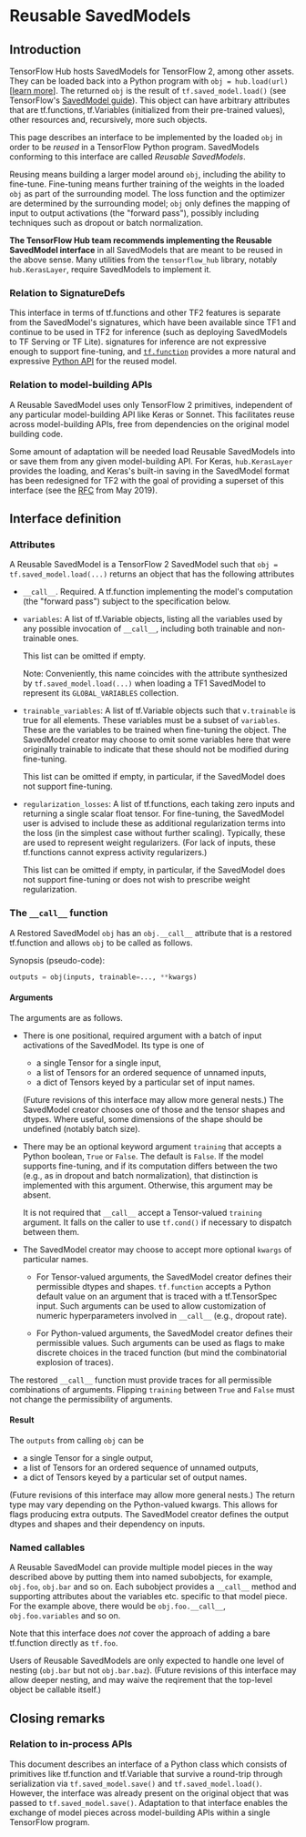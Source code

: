 <!--* freshness: { owner: 'arnoegw' reviewed: '2019-10-14' } *-->

# Reusable SavedModels

## Introduction

TensorFlow Hub hosts SavedModels for TensorFlow 2, among other assets.
They can be loaded back into a Python program with `obj = hub.load(url)`
[[learn more](tf2_saved_model)]. The returned `obj` is the result
of `tf.saved_model.load()` (see TensorFlow's
[SavedModel guide](https://www.tensorflow.org/guide/saved_model)).
This object can have arbitrary attributes that are tf.functions,
tf.Variables (initialized from their pre-trained values), other resources
and, recursively, more such objects.

This page describes an interface to be implemented by the loaded `obj`
in order to be *reused* in a TensorFlow Python program.
SavedModels conforming to this interface are called *Reusable SavedModels*.

Reusing means building a larger model around `obj`, including the ability
to fine-tune. Fine-tuning means further training of the weights in the loaded
`obj` as part of the surrounding model. The loss function and the
optimizer are determined by the surrounding model; `obj` only defines
the mapping of input to output activations (the "forward pass"), possibly
including techniques such as dropout or batch normalization.

**The TensorFlow Hub team recommends implementing the Reusable SavedModel
interface** in all SavedModels that are meant to be reused in the above sense.
Many utilities from the `tensorflow_hub` library, notably `hub.KerasLayer`,
require SavedModels to implement it.

### Relation to SignatureDefs

This interface in terms of tf.functions and other TF2 features
is separate from the SavedModel's signatures, which have been
available since TF1 and continue to be used in TF2 for inference
(such as deploying SavedModels to TF Serving or TF Lite).
signatures for inference are not expressive enough to support fine-tuning,
and [`tf.function`](https://www.tensorflow.org/api_docs/python/tf/function)
provides a more natural and expressive
[Python API](https://www.tensorflow.org/tutorials/customization/performance)
for the reused model.

### Relation to model-building APIs

A Reusable SavedModel uses only TensorFlow 2 primitives, independent
of any particular model-building API like Keras or Sonnet. This facilitates
reuse across model-building APIs, free from dependencies on the original model
building code.

Some amount of adaptation will be needed load Reusable SavedModels into
or save them from any given model-building API. For Keras,
`hub.KerasLayer` provides the loading, and Keras's built-in saving in the
SavedModel format has been redesigned for TF2 with the goal of providing
a superset of this interface (see the
[RFC](https://github.com/tensorflow/community/blob/master/rfcs/20190509-keras-saved-model.md)
from May 2019).


## Interface definition

### Attributes

A Reusable SavedModel is a TensorFlow 2 SavedModel such that
`obj = tf.saved_model.load(...)` returns an object that has the following
attributes

  * `__call__`. Required. A tf.function implementing the model's computation
    (the "forward pass") subject to the specification below.

  * `variables`: A list of tf.Variable objects, listing all the variables
    used by any possible invocation of `__call__`, including both
    trainable and non-trainable ones.

    This list can be omitted if empty.

    Note: Conveniently, this name coincides with the attribute synthesized by
    `tf.saved_model.load(...)` when loading a TF1 SavedModel to represent
    its `GLOBAL_VARIABLES` collection.

  * `trainable_variables`: A list of tf.Variable objects such that
    `v.trainable` is true for all elements.
    These variables must be a subset of `variables`.
    These are the variables to be trained when fine-tuning the object.
    The SavedModel creator may choose to omit some variables here that were
    originally trainable to indicate that these should not be modified during
    fine-tuning.

    This list can be omitted if empty, in particular, if the SavedModel does not
    support fine-tuning.

  * `regularization_losses`: A list of tf.functions, each taking zero inputs
    and returning a single scalar float tensor. For fine-tuning, the
    SavedModel user is advised to include these as additional regularization
    terms into the loss (in the simplest case without further scaling).
    Typically, these are used to represent weight regularizers.
    (For lack of inputs, these tf.functions cannot express
    activity regularizers.)

    This list can be omitted if empty, in particular, if the SavedModel does not
    support fine-tuning or does not wish to prescribe weight regularization.

### The `__call__` function

A Restored SavedModel `obj` has an `obj.__call__` attribute that is
a restored tf.function and allows `obj` to be called as follows.

Synopsis (pseudo-code):

```python
outputs = obj(inputs, trainable=..., **kwargs)
```

#### Arguments

The arguments are as follows.

  * There is one positional, required argument with a batch of input activations
    of the SavedModel. Its type is one of

      * a single Tensor for a single input,
      * a list of Tensors for an ordered sequence of unnamed inputs,
      * a dict of Tensors keyed by a particular set of input names.

    (Future revisions of this interface may allow more general nests.)
    The SavedModel creator chooses one of those and the tensor shapes
    and dtypes. Where useful, some dimensions of the shape should be
    undefined (notably batch size).

  * There may be an optional keyword argument `training` that accepts a Python
    boolean, `True` or `False`. The default is `False`.
    If the model supports fine-tuning, and if its computation differs between
    the two (e.g., as in dropout and batch normalization), that distinction
    is implemented with this argument. Otherwise, this argument may be absent.

    It is not required that `__call__` accept a Tensor-valued `training`
    argument. It falls on the caller to use `tf.cond()` if necessary
    to dispatch between them.

  * The SavedModel creator may choose to accept more optional `kwargs`
    of particular names.

      * For Tensor-valued arguments, the SavedModel creator defines their
        permissible dtypes and shapes. `tf.function` accepts a Python default
        value on an argument that is traced with a tf.TensorSpec input.
        Such arguments can be used to allow customization of numeric
        hyperparameters involved in `__call__` (e.g., dropout rate).

      * For Python-valued arguments, the SavedModel creator defines their
        permissible values. Such arguments can be used as flags to make
        discrete choices in the traced function (but mind the combinatorial
        explosion of traces).

The restored `__call__` function must provide traces for all permissible
combinations of arguments. Flipping `training` between `True` and `False`
must not change the permissibility of arguments.

#### Result

The `outputs` from calling `obj` can be

  * a single Tensor for a single output,
  * a list of Tensors for an ordered sequence of unnamed outputs,
  * a dict of Tensors keyed by a particular set of output names.

(Future revisions of this interface may allow more general nests.)
The return type may vary depending on the Python-valued kwargs.
This allows for flags producing extra outputs.
The SavedModel creator defines the output dtypes and shapes and their
dependency on inputs.


### Named callables

A Reusable SavedModel can provide multiple model pieces in the way
described above by putting them into named subobjects, for example,
`obj.foo`, `obj.bar` and so on.
Each subobject provides a `__call__` method and supporting attributes
about the variables etc. specific to that model piece.
For the example above, there would be `obj.foo.__call__`,
`obj.foo.variables` and so on.

Note that this interface does *not* cover the approach of adding
a bare tf.function directly as `tf.foo`.

Users of Reusable SavedModels are only expected to handle one level
of nesting (`obj.bar` but not `obj.bar.baz`).
(Future revisions of this interface may allow deeper nesting,
and may waive the reqirement that the top-level object be callable
itself.)


## Closing remarks

### Relation to in-process APIs

This document describes an interface of a Python class which consists
of primitives like tf.function and tf.Variable that survive a
round-trip through serialization via `tf.saved_model.save()`
and `tf.saved_model.load()`. However, the interface was already present
on the original object that was passed to `tf.saved_model.save()`.
Adaptation to that interface enables the exchange of model pieces
across model-building APIs within a single TensorFlow program.
